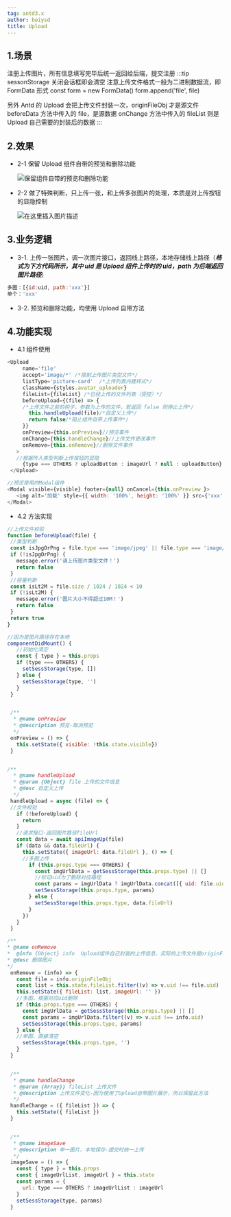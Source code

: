 ```yaml
---
tag: antd3.x
author: beiysd
title: Upload
---
```


## 1.场景

注册上传图片，所有信息填写完毕后统一返回给后端，提交注册
:::tip
sessonStorage 关闭会话框即会清空
注意上传文件格式一般为二进制数据流，即 FormData 形式
const form = new FormData()
form.append('file', file)

另外 Antd 的 Upload 会把上传文件封装一次，originFileObj 才是源文件
beforeData 方法中传入的 file，是源数据
onChange 方法中传入的 fileList 则是 Upload 自己需要的封装后的数据
:::

## 2.效果

- 2-1 保留 Upload 组件自带的预览和删除功能

  ![保留组件自带的预览和删除功能](/assets/md-imgs/upload_one.png)

- 2-2 做了特殊判断，只上传一张，和上传多张图片的处理，本质是对上传按钮的显隐控制

  ![在这里插入图片描述](/assets/md-imgs/upload_many.png)

## 3.业务逻辑

- 3-1. 上传一张图片，调一次图片接口，返回线上路径，本地存储线上路径（**_格式为下方代码所示，其中 uid 是 Upload 组件上传时的 uid，path 为后端返回图片路径_**）

```js
多图：[{id:uid, path:'xxx'}]
单个：'xxx'
```

- 3-2. 预览和删除功能，均使用 Upload 自带方法

## 4.功能实现

- 4.1 组件使用

```js
<Upload
     name='file'
     accept='image/*' /*限制上传图片类型文件*/
     listType='picture-card'  /*上传列表内建样式*/
     className={styles.avatar_uploader}
     fileList={fileList} /*已经上传的文件列表（受控）*/
     beforeUpload={(file) => {
     /*上传文件之前的钩子，参数为上传的文件，若返回 false 则停止上传*/
       this.handleUpload(file)/*自定义上传*/
       return false/*阻止组件自带上传事件*/
     }}
     onPreview={this.onPreview}//预览事件
     onChange={this.handleChange}//上传文件更改事件
     onRemove={this.onRemove}//删除文件事件
   >
   //根据传入类型判断上传按钮的显隐
     {type === OTHERS ? uploadButton : imageUrl ? null : uploadButton}
 </Upload>

//预览使用的Modal组件
<Modal visible={visible} footer={null} onCancel={this.onPreview }>
   <img alt='加载' style={{ width: '100%', height: '100%' }} src={'xxx'} />
</Modal>
```

- 4.2 方法实现

```js
//上传文件校验
function beforeUpload(file) {
 //类型判断
 const isJpgOrPng = file.type === 'image/jpeg' || file.type === 'image/png'
 if (!isJpgOrPng) {
   message.error('请上传图片类型文件！')
   return false
 }
 //容量判断
 const isLt2M = file.size / 1024 / 1024 < 10
 if (!isLt2M) {
   message.error('图片大小不得超过10M！')
   return false
 }
 return true
}

//因为是图片路径存在本地
componentDidMount() {
   //初始化清空
   const { type } = this.props
   if (type === OTHERS) {
     setSessStorage(type, [])
   } else {
     setSessStorage(type, '')
   }
 }


 /**
  * @name onPreview
  * @description 预览-取消预览
  */
 onPreview = () => {
   this.setState({ visible: !this.state.visible})
 }


/**
  * @name handleUpload
  * @param {Object} file 上传的文件信息
  * @desc 自定义上传
  */
 handleUpload = async (file) => {
 //文件校验
   if (!beforeUpload) {
     return
   }
   //请求接口-返回图片路径fileUrl
   const data = await apiImageUp(file)
   if (data && data.fileUrl) {
     this.setState({ imageUrl: data.fileUrl }, () => {
     //多图上传
       if (this.props.type === OTHERS) {
         const imgUrlData = getSessStorage(this.props.type) || []
         //标记uid为了删除对应路径
         const params = imgUrlData ? imgUrlData.concat([{ uid: file.uid, url: data.fileUrl }]) : []
         setSessStorage(this.props.type, params)
       } else {
         setSessStorage(this.props.type, data.fileUrl)
       }
     })
   }
 }

/**
* @name onRemove
*  @info {Object} info  Upload组件自己封装的上传信息，实际的上传文件是originFileObj
* @desc 删除图片
*/
 onRemove = (info) => {
   const file = info.originFileObj
   const list = this.state.fileList.filter((v) => v.uid !== file.uid)
   this.setState({ fileList: list, imageUrl: '' })
   //多图，根据对应uid删除
   if (this.props.type === OTHERS) {
     const imgUrlData = getSessStorage(this.props.type) || []
     const params = imgUrlData.filter((v) => v.uid !== info.uid)
     setSessStorage(this.props.type, params)
   } else {
   //单图，直接清空
     setSessStorage(this.props.type, '')
   }
 }


 /**
  * @name handleChange
  * @param {Array}} fileList 上传文件
  * @description 上传文件变化-因为使用了Upload自带图片展示，所以保留此方法
  */
 handleChange = ({ fileList }) => {
   this.setState({ fileList })
 }


 /**
  * @name imageSave
  * @description 单一图片，本地保存-提交时统一上传
  */
 imageSave = () => {
   const { type } = this.props
   const { imageUrlList, imageUrl } = this.state
   const params = {
     url: type === OTHERS ? imageUrlList : imageUrl
   }
   setSessStorage(type, params)
 }
```
